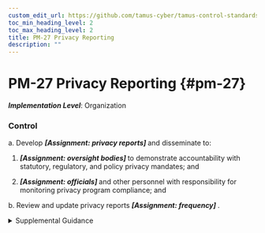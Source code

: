 ```yaml
---
custom_edit_url: https://github.com/tamus-cyber/tamus-control-standards/tree/main/content/tamus.edu/TAMUS_profile.xml
toc_min_heading_level: 2
toc_max_heading_level: 2
title: PM-27 Privacy Reporting
description: ""
---
```


# PM-27 Privacy Reporting {#pm-27}

_**Implementation Level**_: Organization

### Control

a. Develop <strong title="pm-27_odp.01"> <em>[Assignment: privacy reports]</em> </strong> and disseminate to:

1.  <strong title="pm-27_odp.02"> <em>[Assignment: oversight bodies]</em> </strong> to demonstrate accountability with statutory, regulatory, and policy privacy mandates; and

2.  <strong title="pm-27_odp.03"> <em>[Assignment: officials]</em> </strong> and other personnel with responsibility for monitoring privacy program compliance; and

b. Review and update privacy reports <strong title="pm-27_odp.04"> <em>[Assignment: frequency]</em> </strong>.

<details>
  <summary>Supplemental Guidance</summary>

Through internal and external reporting, organizations promote accountability and transparency in organizational privacy operations. Reporting can also help organizations to determine progress in meeting privacy compliance requirements and privacy controls, compare performance across the federal government, discover vulnerabilities, identify gaps in policy and implementation, and identify models for success. For federal agencies, privacy reports include annual senior agency official for privacy reports to OMB, reports to Congress required by Implementing Regulations of the 9/11 Commission Act, and other public reports required by law, regulation, or policy, including internal policies of organizations. The senior agency official for privacy consults with legal counsel, where appropriate, to ensure that organizations meet all applicable privacy reporting requirements.

</details>

